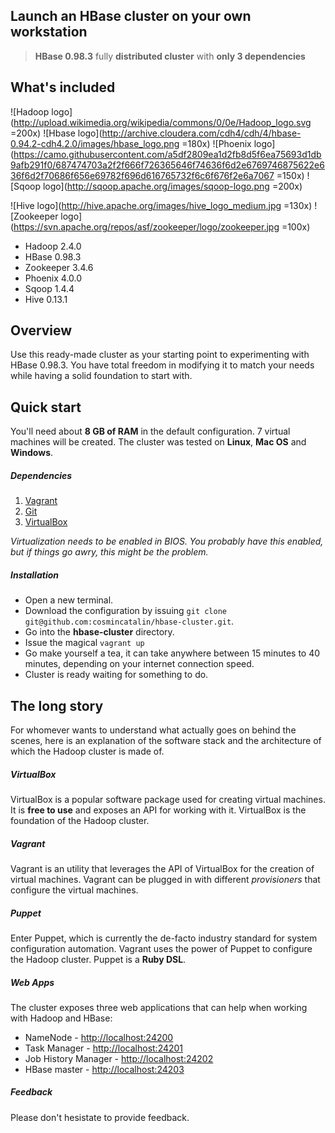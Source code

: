 ## Launch an HBase cluster on your own workstation

> **HBase 0.98.3** fully **distributed cluster** with **only 3 dependencies**

## What's included


![Hadoop logo](http://upload.wikimedia.org/wikipedia/commons/0/0e/Hadoop_logo.svg =200x)
![Hbase logo](http://archive.cloudera.com/cdh4/cdh/4/hbase-0.94.2-cdh4.2.0/images/hbase_logo.png =180x)
![Phoenix logo](https://camo.githubusercontent.com/a5df2809ea1d2fb8d5f6ea75693d1db9afb291f0/687474703a2f2f666f726365646f74636f6d2e6769746875622e636f6d2f70686f656e69782f696d616765732f6c6f676f2e6a7067 =150x)
![Sqoop logo](http://sqoop.apache.org/images/sqoop-logo.png =200x)

![Hive logo](http://hive.apache.org/images/hive_logo_medium.jpg =130x)
![Zookeeper logo](https://svn.apache.org/repos/asf/zookeeper/logo/zookeeper.jpg =100x)

* Hadoop 2.4.0
* HBase 0.98.3
* Zookeeper 3.4.6
* Phoenix 4.0.0
* Sqoop 1.4.4
* Hive 0.13.1

## Overview

Use this ready-made cluster as your starting point to experimenting with HBase 0.98.3. You have total freedom in modifying it to match your needs while having a solid foundation to start with.

## Quick start

You'll need about **8 GB of RAM** in the default configuration. 7 virtual machines will be created. The cluster was tested on **Linux**, **Mac OS** and **Windows**.

##### Dependencies

1. [Vagrant](http://www.vagrantup.com/downloads.html)
2. [Git](http://git-scm.com/downloads)
3. [VirtualBox](https://www.virtualbox.org/wiki/Downloads)

*Virtualization needs to be enabled in BIOS. You probably have this enabled, but if things go awry, this might be the problem.*

##### Installation

* Open a new terminal.
* Download the configuration by issuing `git clone git@github.com:cosmincatalin/hbase-cluster.git`.
* Go into the **hbase-cluster** directory.
* Issue the magical `vagrant up`
* Go make yourself a tea, it can take anywhere between 15 minutes to 40 minutes, depending on your internet connection speed.
* Cluster is ready waiting for something to do.

## The long story

For whomever wants to understand what actually goes on behind the scenes, here is an explanation of the software stack and the architecture of which the Hadoop cluster is made of.

##### VirtualBox

VirtualBox is a popular software package used for creating virtual machines. It is **free to use** and exposes an API for working with it. VirtualBox is the foundation of the Hadoop cluster.

##### Vagrant

Vagrant is an utility that leverages the API of VirtualBox for the creation of virtual machines. Vagrant can be plugged in with different *provisioners* that configure the virtual machines.

##### Puppet

Enter Puppet, which is currently the de-facto industry standard for system configuration automation. Vagrant uses the power of Puppet to configure the Hadoop cluster. Puppet is a **Ruby DSL**.

##### Web Apps

The cluster exposes three web applications that can help when working with Hadoop and HBase:

* NameNode - [http://localhost:24200](http://localhost:24200)
* Task Manager - [http://localhost:24201](http://localhost:24201)
* Job History Manager - [http://localhost:24202](http://localhost:24202)
* HBase master - [http://localhost:24203](http://localhost:24203)

##### Feedback

Please don't hesistate to provide feedback.
